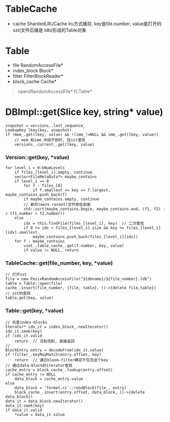 # TableCache
- cache  ShardedLRUCache  lru方式缓存, key是file.number, value是打开的sst(文件后缀是.ldb)形成的Table对象


# Table
- file         RandomAccessFile*
- index_block  Block*
- filter       FilterBlockReader*
- block_cache  Cache*
> open(RandomAccessFile* f):Table*


# DBImpl::get(Slice key, string* value)
    snapshot = versions_.last_sequence_
    LookupKey lkey(key, snapshot)
    if !mem_.get(lkey, value) && !(imm_!=NULL && imm_.get(lkey, value))
        // mem_和imm_中找不到时, 往sst里找
        versions_.current_.get(lkey, value)

### Version::get(key, *value)
    for level_i = 0:kNumLevels
        if files_[level_i].empty, continue
        vector<FileMetaData*> maybe_contains
        if level_i == 0
            for f : files_[0]
                if f.smallest <= key <= f.largest, maybe_contains.push_back(f)
            if maybe_contains.empty, continue
            // 新的(more recent)文件排在前面
            std::sort(maybe_contains.begin, maybe_contains.end, (f1, f2) -> (f1.number > f2.number))
        else
            idx = this.findFile(files_[level_i], key)  // 二分查找
            if 0 <= idx < files_[level_i].size && key >= files_[level_i][idx].smallest
                maybe_contains.push_back(files_[level_i][idx])
        for f : maybe_contains
            vset_.table_cache_.get(f.number, key, value)
            if value != NULL, return

### TableCache::get(file_number, key, *value)
    // 打开sst
    file = new PosixRandomAccessFile("${dbname}/${file_number}.ldb")
    table = Table::open(file)
    cache_.insert(file_number, {file, table}, ()->{delete file,table})
    // sst的查找
    table.get(key, value)

### Table::get(key, *value)
    // 先查index-blocks
    Iterator* idx_it = index_block_.newIterator()
    idx_it.seek(key)
    if !idx_it.valid
        return  // 没有找到, 直接返回
    //
    BlockEntry entry = decodeFrom(idx_it.value)
    if !filter_.keyMayMatch(entry.offset, key)
        return  // 通过bloom-filter确定不包含这个key
    // 通过data-block的iterator查找
    cache_entry = block_cache_.lookup(entry.offset)
    if cache_entry != NULL
        data_block = cache_entry.value
    else
        data_block = 'format.cc'::readBlock(file_, entry)
        block_cache_.insert(entry.offset, data_block, ()->{delete data_block})
    data_it = data_block.newIterator()
    data_it.seek(key)
    if data_it.valid
        *value = data_it.value